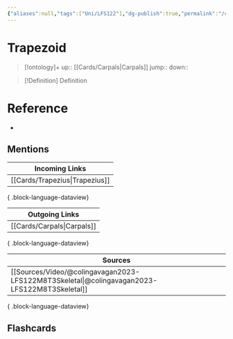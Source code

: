 ```yaml
---
{"aliases":null,"tags":["Uni/LFS122"],"dg-publish":true,"permalink":"/cards/trapezoid/","dgPassFrontmatter":true}
---
```


# Trapezoid

> [!ontology]+
> up:: [[Cards/Carpals\|Carpals]]
> jump:: 
> down:: 

> [!Definition] Definition

# Reference

- 

## Mentions

| Incoming Links                    |
| --------------------------------- |
| [[Cards/Trapezius\|Trapezius]] |

{ .block-language-dataview}

| Outgoing Links                |
| ----------------------------- |
| [[Cards/Carpals\|Carpals]] |

{ .block-language-dataview}

| Sources                                                                                         |
| ----------------------------------------------------------------------------------------------- |
| [[Sources/Video/@colingavagan2023-LFS122M8T3Skeletal\|@colingavagan2023-LFS122M8T3Skeletal]] |

{ .block-language-dataview}

## Flashcards